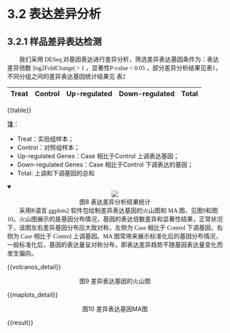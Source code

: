 # 3.2 表达差异分析

## 3.2.1 样品差异表达检测

<font face="微软雅黑" >&emsp;&emsp;我们采用 DESeq 对基因表达进行差异分析，筛选差异表达基因条件为：表达差异倍数 |log2FoldChange| > 1 ，显著性P-value < 0.05 ，部分差异分析结果见表1，不同分组之间的差异表达基因统计结果见 表2</font><br />


|  Treat| Control| Up-regulated|   Down-regulated| Total|  
| :---: | :---: | :---: | :---: | :---: | 
{{table}}

**注**：
- Treat：实验组样本；
- Control：对照组样本；
- Up-regulated Genes：Case 相比于Control 上调表达基因；
- Down-regulated Genes：Case 相比于Control 下调表达的基因；
- Total: 上调和下调基因的总和


<details open><summary></summary><center><img src='../asset/all_down_up.png'></center></details>
<center>图8 表达差异分析结果统计</center>
<font face="微软雅黑" >&emsp;&emsp;采用R语言 ggplots2 软件包绘制差异表达基因的火山图和 MA 图，见图9和图10。火山图展示的是基因分布情况，基因的表达倍数差异和显著性结果，正常状况下，该图左右差异基因分布应大致对称，左侧为 Case 相比于 Control 下调基因，右侧为 Case 相比于 Control 上调基因。MA 图常用来展示标准化后的基因分布情况，一般标准化后，基因的表达量呈对称分布，即表达差异趋势不随基因表达量变化而发生偏向。</font><br />

{{volcanos_detail}}

<center>图9 差异表达基因的火山图</center>

{{maplots_detail}}
<center>图10 差异表达基因MA图</center>

{{result}}